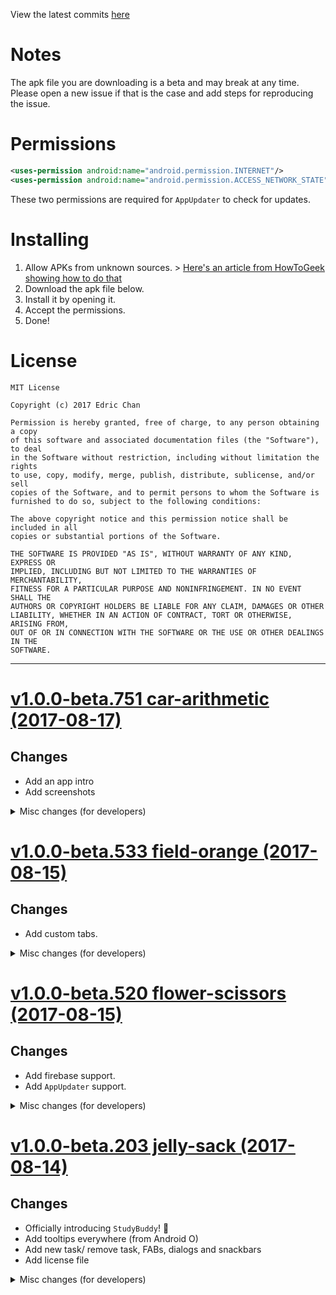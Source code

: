 <a name="latest-commits"></a>

View the latest commits [here](https://github.com/Chan4077/StudyBuddy/commits/master)

# Notes
The apk file you are downloading is a beta and may break at any time. Please open a new issue if that is the case and add steps for reproducing the issue.

# Permissions
```xml
<uses-permission android:name="android.permission.INTERNET"/>
<uses-permission android:name="android.permission.ACCESS_NETWORK_STATE"/>
```
These two permissions are required for `AppUpdater` to check for updates.
# Installing
1. Allow APKs from unknown sources. > [Here's an article from HowToGeek showing how to do that](https://www.howtogeek.com/howto/41082/install-non-market-apps-on-your-android-device/)
2. Download the apk file below.
3. Install it by opening it.
4. Accept the permissions.
4. Done!

# License
```
MIT License

Copyright (c) 2017 Edric Chan

Permission is hereby granted, free of charge, to any person obtaining a copy
of this software and associated documentation files (the "Software"), to deal
in the Software without restriction, including without limitation the rights
to use, copy, modify, merge, publish, distribute, sublicense, and/or sell
copies of the Software, and to permit persons to whom the Software is
furnished to do so, subject to the following conditions:

The above copyright notice and this permission notice shall be included in all
copies or substantial portions of the Software.

THE SOFTWARE IS PROVIDED "AS IS", WITHOUT WARRANTY OF ANY KIND, EXPRESS OR
IMPLIED, INCLUDING BUT NOT LIMITED TO THE WARRANTIES OF MERCHANTABILITY,
FITNESS FOR A PARTICULAR PURPOSE AND NONINFRINGEMENT. IN NO EVENT SHALL THE
AUTHORS OR COPYRIGHT HOLDERS BE LIABLE FOR ANY CLAIM, DAMAGES OR OTHER
LIABILITY, WHETHER IN AN ACTION OF CONTRACT, TORT OR OTHERWISE, ARISING FROM,
OUT OF OR IN CONNECTION WITH THE SOFTWARE OR THE USE OR OTHER DEALINGS IN THE
SOFTWARE.
```
---
<a name="latest-changelog"></a>

# [v1.0.0-beta.751 car-arithmetic (2017-08-17)](https://github.com/Chan4077/StudyBuddy/compare/v1.0.0-beta.533...v1.0.0-beta.751)
## Changes
- Add an app intro
- Add screenshots

<details>
	<summary>Misc changes (for developers)</summary>

- Add `com.github.apl-devs:appintro` dependency
  - For more info, check out this [Github repo](https://github.com/apl-devs/AppIntro)
- Add a new activity: `IntroActivity`
- Make intro show only once
- Add preference to show app intro (Under `Versions & About` > `App Intro`)
- Add drawables (SVGs) for app intro
- Add more strings
</details>

# [v1.0.0-beta.533 field-orange (2017-08-15)](https://github.com/Chan4077/StudyBuddy/compare/v1.0.0-beta.520...v1.0.0-beta.533)


## Changes
- Add custom tabs.

<details>
	<summary>Misc changes (for developers)</summary>

- Add `com.android.support:customtabs` dependency
- Update `Preference` xml in `pref_versions.xml` to be self-closed with click handlers in the Activity java file
</details>

# [v1.0.0-beta.520 flower-scissors (2017-08-15)](https://github.com/Chan4077/StudyBuddy/compare/v1.0.0-beta.203...v1.0.0-beta.520)
## Changes
- Add firebase support.
- Add `AppUpdater` support.

<details>
	<summary>Misc changes (for developers)</summary>


- Fix typo `MyFirstGamw` > `MyFirstGame`
- Update current status section
- Add more dependencies
  ```gradle
  compile 'com.google.firebase:firebase-storage:11.0.4'
  compile 'com.google.firebase:firebase-database:11.0.4'
  compile 'com.google.firebase:firebase-auth:11.0.4'
  compile 'com.google.android.gms:play-services-auth:11.0.4'
  compile 'com.github.javiersantos:AppUpdater:2.6.3'
  ```
- Update `google-services.json`
- Add [permissions](#permissions)
- Add `AboutDialog`
- Rename `GeneralPreferenceFragment` to `ExperimentalPreferenceFragment` and update preference XML files
- Add `VersionPreferenceFragment`
- Add drawables
- Add another `maven` url:
  ```gradle
  maven { url "https://jitpack.io" }
  ```
</details>

# [v1.0.0-beta.203 jelly-sack (2017-08-14)](https://github.com/Chan4077/StudyBuddy/compare/dd76f58...v1.0.0-beta.203)
## Changes
- Officially introducing `StudyBuddy`! :tada:
- Add tooltips everywhere (from Android O)
- Add new task/ remove task, FABs, dialogs and snackbars
- Add license file

<details>
	<summary>Misc changes (for developers)</summary>

- Update `.gitignore`
- Add `README.md`
- Update the `minSdkVersion` to `23`
- Update `com.android.design` libraries to the latest version
- Change theme to dark
- Use white icons instead of black
</details>